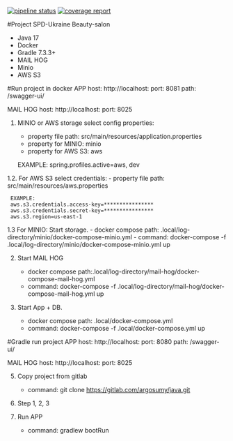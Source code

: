 [![pipeline status](https://gitlab.com/argosumy/java/badges/pipeline/pipeline.svg)](https://gitlab.com/argosumy/java/-/commits/pipeline)
[![coverage report](https://gitlab.com/argosumy/java/badges/pipeline/coverage.svg)](https://gitlab.com/argosumy/java/-/commits/pipeline)

#Project SPD-Ukraine Beauty-salon
- Java 17 
- Docker
- Gradle 7.3.3+
- MAIL HOG
- Minio
- AWS S3

#Run project in docker
APP  host: http://localhost:
     port: 8081
     path: /swagger-ui/

MAIL HOG 
     host: http://localhost:
     port: 8025
       
1. MINIO or AWS storage select config properties:
     - property file path: src/main/resources/application.properties
     - property for MINIO: minio
     - property for AWS S3: aws
     
     EXAMPLE:
     spring.profiles.active=aws, dev
    
1.2. For AWS S3 select credentials:
     - property file path: src/main/resources/aws.properties
     
     EXAMPLE:
     aws.s3.credentials.access-key=****************
     aws.s3.credentials.secret-key=****************
     aws.s3.region=us-east-1
    
1.3 For MINIO: Start storage.
     - docker compose path: .local/log-directory/minio/docker-compose-minio.yml
     - command: docker-compose -f .local/log-directory/minio/docker-compose-minio.yml up

2.   Start MAIL HOG
     - docker compose path:.local/log-directory/mail-hog/docker-compose-mail-hog.yml
     - command: docker-compose -f .local/log-directory/mail-hog/docker-compose-mail-hog.yml up
     
4.   Start App + DB.
     - docker compose path: .local/docker-compose.yml    
     - command: docker-compose -f .local/docker-compose.yml up

#Gradle run project 
APP  host: http://localhost:
     port: 8080
     path: /swagger-ui/

MAIL HOG 
     host: http://localhost:
     port: 8025

5. Copy project from gitlab 
     - command: git clone https://gitlab.com/argosumy/java.git 

6. Step 1, 2, 3
7. Run APP 
     - command: gradlew bootRun